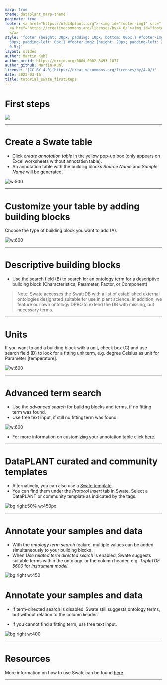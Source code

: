 ```yaml
---
marp: true
theme: dataplant_marp-theme
paginate: true
footer: <a href="https://nfdi4plants.org"> <img id="footer-img1" src="../../images/_logos/DataPLANT/DataPLANT_logo_square_bg_transparent.svg"></a>
  <a href="https://creativecommons.org/licenses/by/4.0/"><img id="footer-img2" src="../../images/_logos/CreativeCommons/by.svg">
  </a>
style: 'footer {height: 30px; padding: 10px; bottom: 00px;} #footer-img1 {height:
  30px; padding-left: 0px;} #footer-img2 {height: 20px; padding-left: 20px; opacity:
  0.5;}'
layout: slides
author: Martin Kuhl
author_orcid: https://orcid.org/0000-0002-8493-1077
author_github: Martin-Kuhl
license: '[CC-BY 4.0](https://creativecommons.org/licenses/by/4.0/)'
date: 2023-03-16
title: tutorial_swate_firstSteps
---
```


# First steps

![](../../../img/_logos/Swate/Swate_logo_for_excel.svg)

<!-- Source to slide(s) -->
<!-- ../../bricks/tutorial_swate_firstSteps-First_steps.md -->


---

# Create a Swate table

- Click *create annotation table* in the yellow pop-up box (only appears on Excel worksheets without annotation table). 
- An annotation table with the building blocks *Source Name* and *Sample Name* will be generated.  

![w:500](../../../img/Swate-CreateAnnotationTable-Exp.jpg)

<!-- Source to slide(s) -->
<!-- ../../bricks/tutorial_swate_firstSteps-Create_a_Swate_table.md -->


---

# Customize your table by adding building blocks

Choose the type of building block you want to add (A).

![w:600](../../../img/Swate-AddBuildingBlock-Exp.jpg)

<!-- Source to slide(s) -->
<!-- ../../bricks/tutorial_swate_firstSteps-Customize_your_table_by_adding_building_blocks.md -->


---

# Descriptive building blocks

- Use the search field (B) to search for an ontology term for a descriptive building block (Characteristics, Parameter, Factor, or Component)

> Note: Swate accesses the SwateDB with a list of established external ontologies designated suitable for use in plant science. In addition, we feature our own ontology DPBO to extend the DB with missing, but necessary terms.

<!-- Source to slide(s) -->
<!-- ../../bricks/tutorial_swate_firstSteps-Descriptive_building_blocks.md -->


---

# Units

If you want to add a building block with a unit, check box (C) and use search field (D) to look for a fitting unit term, e.g. degree Celsius as unit for Parameter \[temperature\].

![w:600](../../../img/Swate-AddBuildingBlock-Exp.jpg)

<!-- Source to slide(s) -->
<!-- ../../bricks/tutorial_swate_firstSteps-Units.md -->


---

# Advanced term search

- Use the *advanced search* for building blocks and terms, if no fitting term was found.
- Use free text input, if still no fitting term was found.

![w:600](../../../img/Swate-AddBuildingBlock-Exp.jpg)

- For more information on customizing your annotation table click [here](https://nfdi4plants.github.io/Swate-docs/docs/UserDocs/Docs03-Building-Blocks.html).

<!-- Source to slide(s) -->
<!-- ../../bricks/tutorial_swate_firstSteps-Advanced_term_search.md -->


---

# DataPLANT curated and community templates

- Alternatively, you can also use a [Swate template](https://github.com/nfdi4plants/Swate/wiki/Docs05-Templates). 
- You can find them under the *Protocol Insert* tab in Swate. Select a DataPLANT or community template as indicated by the tags.

![bg right:50% w:450px](../../../img/swate_templates.svg)

<!-- Source to slide(s) -->
<!-- ../../bricks/tutorial_swate_firstSteps-DataPLANT_curated_and_community_templates.md -->


---

# Annotate your samples and data <!--fit-->

   
- With the *ontology term search* feature, multiple values can be added simultaneously to your building blocks .
- When *Use related term directed search* is enabled, Swate  suggests suitable terms within the ontology  for the column header, e.g.
*TripleTOF* *5600* for *instrument model.*

![bg right w:450](../../../img/swate_ontologyTermSearch2.png)

# Annotate your samples and data <!--fit-->

- If term-directed search is disabled, Swate still suggests ontology terms, but without relation to the column header.

- If you cannot find a fitting term, use free text input.

![bg right w:400](../../../img/swate_ontologyTermSearch2.png)

<!-- Source to slide(s) -->
<!-- ../../bricks/tutorial_swate_firstSteps-Annotate_your_samples_and_data.md -->


---

# Resources

More information on how to use Swate can be found [here](https://nfdi4plants.github.io/Swate-docs/index.html).

<!-- Source to slide(s) -->
<!-- ../../bricks/tutorial_swate_firstSteps-Resources.md -->


---
